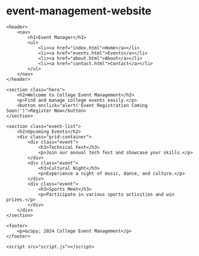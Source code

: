 # event-management-website
<!DOCTYPE html>
<html lang="en">
<head>
    <meta charset="UTF-8">
    <meta name="viewport" content="width=device-width, initial-scale=1.0">
    <title>College Event Management</title>
    <link rel="stylesheet" href="styles.css">
</head>
<body>

    <header>
        <nav>
            <h1>Event Manager</h1>
            <ul>
                <li><a href="index.html">Home</a></li>
                <li><a href="events.html">Events</a></li>
                <li><a href="about.html">About</a></li>
                <li><a href="contact.html">Contact</a></li>
            </ul>
        </nav>
    </header>

    <section class="hero">
        <h2>Welcome to College Event Management</h2>
        <p>Find and manage college events easily.</p>
        <button onclick="alert('Event Registration Coming Soon!')">Register Now</button>
    </section>

    <section class="event-list">
        <h2>Upcoming Events</h2>
        <div class="grid-container">
            <div class="event">
                <h3>Technical Fest</h3>
                <p>Join our annual tech fest and showcase your skills.</p>
            </div>
            <div class="event">
                <h3>Cultural Night</h3>
                <p>Experience a night of music, dance, and culture.</p>
            </div>
            <div class="event">
                <h3>Sports Meet</h3>
                <p>Participate in various sports activities and win prizes.</p>
            </div>
        </div>
    </section>

    <footer>
        <p>&copy; 2024 College Event Management</p>
    </footer>

    <script src="script.js"></script>
</body>
</html>
